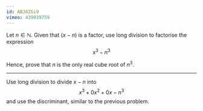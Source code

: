 ```yaml
---
id: ABJ0ZGi9
vimeo: 439939759
---
```


Let $n \in \mathbb{N}.$ Given that $(x-n)$ is a factor, use long division to factorise the expression
$$
x^3 - n^3
$$

Hence, prove that $n$ is the only real cube root of $n^3.$

---

Use long division to divide $x - n$ into
$$
x^3 + 0x^2 + 0x - n^3
$$
and use the discriminant, similar to the previous problem.
